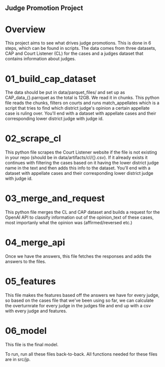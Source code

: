 ## Judge Promotion Project
# Overview
This project aims to see what drives judge promotions. This is done in 6 steps, which can be found in scripts. The data comes from three datasets, CAP and Court Listener (CL) for the cases and a judges dataset that contains information about judges. 

# 01_build_cap_dataset
The data should be put in data/parquet_files/ and set up as CAP_data_{}.parrquet as the total is 12GB. We read it in chunks. 
This python file reads the chunks, filters on courts and runs match_appellates which is a script that tries to find which district judge's opinion a certain appellate case is ruling over. 
You'll end with a dataset with appellate cases and their corresponding lower district judge with judge id. 

# 02_scrape_cl
This python file scrapes the Court Listener website if the file is not existing in your repo (should be in data/artifacts/cl/{}.csv). If it already exists it continues with filtering the cases based on it having the lower district judge name in the text and then adds this info to the dataset.
You'll end with a dataset with appellate cases and their corresponding lower district judge with judge id. 

# 03_merge_and_request
This python file merges the CL and CAP dataset and builds a request for the OpenAI API to classify information out of the opinion_text of these cases, most importanly what the opinion was (affirmed/reversed etc.)

# 04_merge_api
Once we have the answers, this file fetches the responses and adds the answers to the files.

# 05_features
This file makes the features based off the answers we have for every judge, so based on the cases file that we've been using so far, we can calculate the overturnrate for every judge in the judges file and end up with a csv with every judge and features.

# 06_model
This file is the final model. 

To run, run all these files back-to-back. 
All functions needed for these files are in src/jp. 